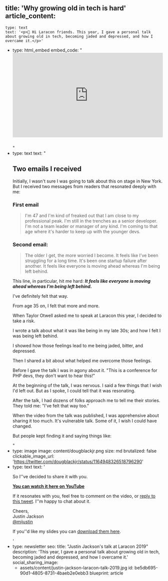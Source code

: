 title: 'Why growing old in tech is hard'
article_content:
  -
    type: text
    text: '<p>👋 Hi Laracon friends. This year, I gave a personal talk about growing old in tech, becoming jaded and depressed, and how I overcame it.</p>'
  -
    type: html_embed
    embed_code: "<style>.embed-container { position: relative; padding-bottom: 56.25%; height: 0; overflow: hidden; max-width: 100%; margin-bottom:25px; } .embed-container iframe, .embed-container object, .embed-container embed { position: absolute; top: 0; left: 0; width: 100%; height: 100%; }</style><div class='embed-container'><iframe src='https://www.youtube.com/embed//AfEBby1KRyU?rel=0' frameborder='0' allowfullscreen></iframe></div>"
  -
    type: text
    text: "<h2>Two emails I received</h2><p>Initially, I wasn't sure I was going to talk about this on stage in New York. But I received two messages from readers that resonated deeply with me:</p><h3>First email</h3><blockquote><p>I'm 47 and I'm kind of freaked out that I am close to my professional peak. I'm still in the trenches as a senior developer. I'm not a team leader or manager of any kind. I'm coming to that age where it's harder to keep up with the younger devs.</p></blockquote><h3>Second email:</h3><blockquote><p>The older I get, the more worried I become. It feels like I've been struggling for a long time. It's been one startup failure after another. It feels like everyone is moving ahead whereas I'm being left behind.</p></blockquote><p>This line, in particular, hit me hard:&nbsp;<strong><em>It feels like everyone is moving ahead whereas I'm being left behind.</em></strong><strong><em><br></em></strong></p><p>I've definitely felt that way.</p><p>From age 35 on, I felt that more and more.</p><p>When Taylor Otwell asked me to speak at Laracon this year, I decided to take a risk.</p><p>I wrote a talk about what it was like being in my late 30s; and how I felt I was being left behind.</p><p>I showed how those feelings lead to me being jaded, bitter, and depressed.</p><p>Then I shared a bit about what helped me overcome those feelings.</p><p>Before I gave the talk I was in agony about it. \"This is a conference for PHP devs, they don't want to hear this!\"</p><p>At the beginning of the talk, I was nervous. I said a few things that I wish I'd left out. But as I spoke, I could tell that it was resonating.</p><p>After the talk, I had dozens of folks approach me to tell me their stories. They told me: \"I've felt that way too.\"</p><p>When the video from the talk was published, I was apprehensive about sharing it too much. It's vulnerable talk. Some of it, I wish I could have changed.</p><p>But people kept finding it and saying things like:</p>"
  -
    type: image
    image: content/dougblackjr.png
    size: md
    brutalized: false
    clickable_image_url: 'https://twitter.com/dougblackjr/status/1164948326518796290'
  -
    type: text
    text: '<p>So I''ve decided to share it with you.</p><p><strong><a href="https://el2.convertkit-mail.com/c/preview/o2ikhwu3/aHR0cHM6Ly95b3V0dS5iZS9BZkVCYnkxS1J5VQ==" target="_blank">You can watch it here on YouTube</a></strong></p><p>If it resonates with you, feel free to comment on the video, or <a href="https://twitter.com/mijustin/status/1164647680456323072">reply to this tweet</a>. I''m happy to chat about it.</p><p>Cheers,<br>Justin Jackson<br><a href="https://el2.convertkit-mail.com/c/preview/pxtehquk/aHR0cHM6Ly90d2l0dGVyLmNvbS9taWp1c3Rpbg==" target="_blank">@mijustin</a></p><p>If you''d like my slides you can <a href="http://justinjackson.ca/assets/laracon-2019-compressed.pdf">download them here</a>.</p>'
  -
    type: newsletter
seo:
  title: "Justin Jackson's talk at Laracon 2019"
  description: 'This year, I gave a personal talk about growing old in tech, becoming jaded and depressed, and how I overcame it.'
social_sharing_image:
    - assets/content/justin-jackson-laracon-talk-2019.jpg
id: be5db695-90d1-4805-8731-4baeb2e0ebb3
blueprint: article
